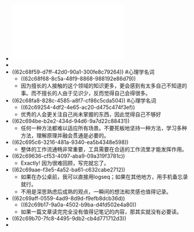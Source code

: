 - ![申克·阿伦斯 - 卡片笔记写作法_ 如何实现从阅读到写作-人民邮电出版社 (2021).pdf](../assets/申克·阿伦斯_-_卡片笔记写作法_如何实现从阅读到写作-人民邮电出版社_(2021)_1657178810409_0.pdf)
-
- ((62c68f59-d7ff-42d0-90a1-300fe8c79264)) #心理学名词
	- ((62c68f68-8c5a-48f9-8868-988192e86d79))
	- 因为擅长的人接触的这个领域的知识更多，更会感到有太多自己不知道的事。而不擅长的人由于见识少，反而觉得自己会得很多。
- ((62c68fa8-828c-4585-a8f7-cf86c5cda504)) #心理学名词
	- ((62c69254-4df2-4e65-ac20-d475c474f3ef))
	- 优秀的人会更关注自己尚未掌握的东西，因此觉得自己不够好
- ((62c694be-b2e2-434d-94d6-9a7d22c88431))
	- 任何一种方法都难以适应所有场景。不要死板地坚持一种方法，学习多种方法，理解原理并融会贯通是必要的。
- ((62c695c6-3216-481a-9340-ea5b4348e598))
	- 整体的工作流通畅非常重要，工具需要在合适的工作流里才能发挥作用。
- ((62c69636-cf53-4097-aba9-09a319f3781c))
	- Exactly! 因为很难回顾，写完就忘了。
- ((62c69aae-f3e5-4a52-ba61-c632cabe2712))
	- 如果在办公桌前，我可以直接用logseq；如果在其他地方，用手机备忘录就行。
	- 不用是深思熟虑后成熟的观点，一瞬间的想法和灵感也值得记录。
- ((62c69aff-0559-4ad9-8d9d-f9efb8dcb36d))
	- ((62c69b17-9a0a-4502-b9ba-d4fd502e4a80))
	- 如果一篇文章读完完全没有值得记笔记的内容，那其实就没有必要读。
- ((62c69b70-7fc8-4495-9db2-cb4d771712d3))
-
